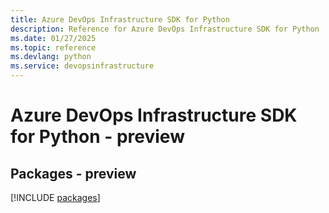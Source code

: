 ```yaml
---
title: Azure DevOps Infrastructure SDK for Python
description: Reference for Azure DevOps Infrastructure SDK for Python
ms.date: 01/27/2025
ms.topic: reference
ms.devlang: python
ms.service: devopsinfrastructure
---
```

# Azure DevOps Infrastructure SDK for Python - preview
## Packages - preview
[!INCLUDE [packages](devops-infrastructure-index.md)]